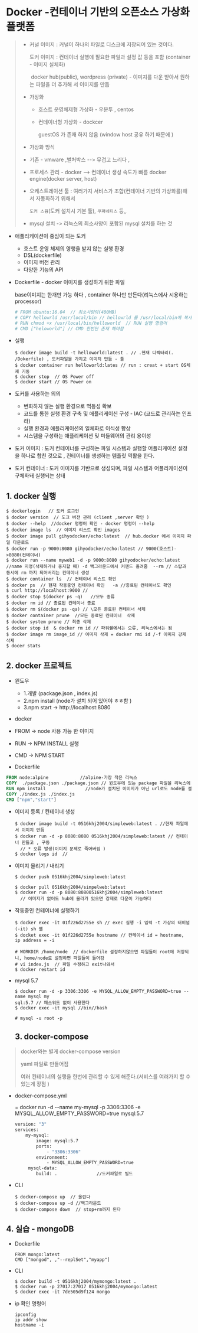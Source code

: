 # Docker -컨테이너 기반의 오픈소스 가상화 플랫폼

> - 커널 이미지 : 커널이 하나의 파일로 디스크에 저장되어 있는 것이다.
>
>   도커 이미지 : 컨테이너 실행에 필요한 파일과 설정 값 등을 포함 (container - 이미지 실체화)
>
>   ​                       docker hub(public), wordpress (private) - 이미지를 다운 받아서 원하는 파일을 더 추가해						서 이미지를 만듬 
>
> - 가상화
>
>   - 호스트 운영체제형 가상화 - 우분투 , centos 
>
>   - 컨테이너형 가상화 - dockcer 
>
>     guestOS 가 존재 하지 않음 (window host 공유 하기 때문에 )
>
> -  가상화 방식
>
>   - 기존 - vmware ,벌처박스 --> 무겁고 느리다 , 
>   - 프로세스 관리 - docker --> 컨테이너 생성 속도가 빠름 docker engine(docker server, host)
>
> - 오케스트레이션 툴 : 여러가지 서비스가 조합(컨테이너 기반의 가상화를)해서 자동화하기 위해서 
>
>   `도커 스웜`(도커 설치시 기본 툴), `쿠퍼네티스` 등,,
>
> - mysql 설치 -> 리눅스의 최소사양이 포함된 mysql 설치를 하는 것 

- 애플리케이션이 중심이 되는 도커 

  - 호스트 운영 체제의 영행을 받지 않는 실행 환경
  - DSL(dockerfile)
  - 이미지 버전 관리 
  - 다양한 기능의 API

- Dockerfile - docker 이미지를 생성하기 위한 파일 

   base이미지는 한개만 가능 하다  , container 하나만  만든다(리눅스에사 시용하는 processor) 

  ```dockerfile
  # FROM ubuntu:16.04  // 최소사양의(400MB)
  # COPY hellowrld /usr/local/bin // hellowrld 를 /usr/local/bin에 복사
  # RUN chmod +x /usr/local/bin/helloworld  // RUN 실행 명령어 
  # CMD ["heloworld"] // CMD 한번만 존재 해야함 
  ```

- 실행

  ```shell
  $ docker image build -t helloworld:latest . // .현재 디렉터리(. /Dokerfile) , 도커파일을 가지고 이미지 만듬 - 틀 
  $ docker container run helloworld:lates // run : creat + start OS체제 기동
  $ docker stop  // OS Power off
  $ docker start // OS Power on
  ```

- 도커를 사용하는 의의 

  - 변화하지 않는 실행 환경으로 멱등성 확보
  - 코드를 통한 실행 환경 구축 및 애플리케이션 구성 - IAC (코드로 관리하는 인프라)
  - 실행 환경과 애플리케이션의 일체화로 이식성 향상
  - 시스템을 구성하는 애플리케이션 및 미들웨어의 관리 용이성 

- 도커 이미지 : 도커 컨테이너를 구성하는 파일 시스템과 실행할 어플리케이션 설정을 하나로 합친 것으로 , 컨테이너를 생성하는 템플릿 역활을 한다.

- 도커 컨테이너 : 도커 이미지를 기반으로 생성되며, 파일 시스템과 어플리케이션이 구체화돼 실행되는 상태 

## 1. docker 실행 

```shell
$ dockerlogin   // 도커 로그인 
$ docker version  // 도크 버전 관리 (client ,server 확인 )
$ docker --help  //docker 명령어 확인 - docker 명령어 --help 
$ docker image ls  // 이미지 리스트 확인 images 
$ docker image pull gihyodocker/echo:latest  // hub.docker 에서 이미지 파일 다운로드
$ docker run -p 9000:8080 gihyodocker/echo:latest // 9000(호스트)->8080(컨테이너) 
$ docker run --name myweb1 -d -p 9000:8080 gihyodocker/echo:latest //name 지정(삭제하거나 중지할 때) -d 백그라운드에서 커멘드 올려줌  --rm // 스탑과 동시에 rm 까지 되어버리는 컨테이너 생성 
$ docker container ls  // 컨테이너 리스트 확인 
$ docker ps  // 현재 작동중인 컨테이너 확인   -a //종료된 컨테이너도 확인 
$ curl http://localhost:9000 // 
$ docker stop $(docker ps -q)   //모두 종류 
$ docker rm id // 종료된 컨테이너 종료 
$ docker rm $(docker ps -qa) // \모든 종료된 컨테이너 삭제 
$ docker container prune  //모든 종료된 컨테이너  삭제
$ docker system prune // 최종 삭제 
$ docker stop id  & docker rm id // 파워쉘에서는 오류, 리눅스에서는 됨 
$ docker image rm image_id // 이미지 삭제 = docker rmi id /-f 이미지 강제 삭제 
$ docer stats 
```

## 2. docker  프로젝트 

- 윈도우

  - 1.개발 (package.json , index.js) 
  - 2.npm install (node가 설치 되어 있어야 ㅎㅎ함 )
  - 3.npm start -> http://localhost:8080    

-  docker

  - FROM -> node 사용 가능 한 이미지
  - RUN -> NPM INSTALL 실행
  - CMD -> NPM START  
  - Dockerfile

  ```dockerfile
  FROM node:alpine            //alpine-가장 작은 리눅스 
  COPY  ./package.json ./package.json // 윈도우에 있는 package 파일을 리눅스에 카피 
  RUN npm install				//node가 설치된 이미지가 아닌 url로도 node를 설치할 수 있다.
  COPY ./index.js ./index.js  
  CMD ["npm","start"]
  ```

  - 이미지 등록 / 컨테이너 생성 

    ```shell
    $ docker image build -t 0516khj2004/simpleweb:latest . //현재 파일에서 이미지 만듬 
    $ docker run -d -p 8080:8080 0516khj2004/simpleweb:latest // 컨테이너 만들고 , 구동 
      // * 오류 발생(이미지 문제로 죽어버림 )
    $ docker logs id  //
    ```

  - 이미지 올리기  / 내리기 

    ```shell
    $ docker push 0516khj2004/simpleweb:latest 
    
    $ docker pull 0516khj2004/simpelweb:latest
    $ docker run -d -p 8080:80800516khj2004/simpleweb:latest 
      // 이미지가 없어도 hub에 올라가 있으면 강제로 다운이 가능하다
    ```

  - 작동중인 컨테이너에 실행하기 

    ```
    $ docker exec -it 01f226d2755e sh // exec 실행 -i 입력 -t 가상의 터미널  (-it) sh 쏄
    $ docket exec -it 01f226d2755e hostname // 컨테이너 id = hostname, ip address = -i 
    
    # WORKDIR /home/node  // dockerfile 설정하지않으면 파일들이 root에 저장되니, home/node로 설정하면 파일들이 들어감
    # vi index.js  // 파일 수정하고 exit나와서 
    $ docker restart id 
    ```
  
- mysql 5.7
  
    ```
    $ docker run -d -p 3306:3306 -e MYSQL_ALLOW_EMPTY_PASSWORD=true --name mysql my
    sql:5.7 // 패스워드 없이 사용한다 
    $ docker exec -it mysql //bin//bash
    
    # mysql -u root -p
  ```

  ## 3. docker-compose 

> docker와는 별게  docker-compose version 
>
> yaml 파일로 만들어짐 
>
> 여러 컨테이너의 실행을 한번에 관리할 수 있게 해준다.(서비스를 여러가지 할 수 있는게 장점 )

- docker-compose.yml

  = docker run -d --name my-mysql -p 3306:3306 -e MYSQL_ALLOW_EMPTY_PASSWORD=true mysql:5.7

  ```dockerfile
  version: "3"
  services: 
      my-mysql:
          image: mysql:5.7
          ports: 
              - "3306:3306"
          environment: 
              - MYSQL_ALLOW_EMPTY_PASSWORD=true
       mysql-data:
          build: .               //도커파일로 빌드
  ```

- CLI 

  ```
  $ docker-compose up  // 올린다
  $ docker-compose up -d //백그라운드 
  $ docker-compose down  // stop+rm까지 된다
  ```

## 4. 실습 - mongoDB 

- Dockerfile 

  ```
  FROM mongo:latest 
  CMD ["mongod", ,"--replSet","myapp"]
  ```

- CLI

  ```
  $ docker build -t 0516khj2004/mymongo:latest .
  $ docker run -p 27017:27017 0516khj2004/mymongo:latest 
  $ docker exec -it 7de505d9f124 mongo
  ```

- ip 확인 명령어 

  ```
  ipconfig 
  ip addr show 
  hostname -i
  ```

  

